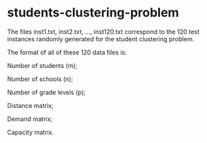 # students-clustering-problem
The files inst1.txt, inst2.txt, …, inst120.txt correspond to the 120 test instances randomly generated for the student clustering problem. 

The format of all of these 120 data files is:

Number of students (m);

Number of schools (n);

Number of grade levels (p);

Distance matrix;

Demand matrix;

Capacity matrix.
